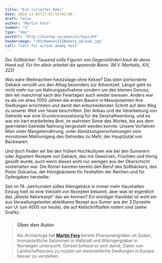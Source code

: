 ```yaml
---
title: "Ein (ur)alter Keks"
date: 2018-11-03T17:02:52+01:00
draft: false
author: "Martin Fera"
number: "3"
type: "day"
postUrl: "http://biotop.co/xmascal/days/03"
headerimage: "/03/RamsesIIIBakery_Upload.jpg"
call: "Call for action dummy text"
---
```

*Der Süßbäcker: Tausend süße Figuren von Gegenständen baut dir diese Hand auf. Für ihn allein arbeitet die sparende Biene. (M.V. Martialis, XIV, 222)*

Was wäre Weihnachten heutzutage ohne Kekse? Das klein portionierte Gebäck versüßt uns den Alltag besonders zur Adventzeit. Längst geht es nicht mehr nur um Nahrungsaufnahme sondern um den kleinen Genuss, den wir manchmal nach den Feiertagen auch wieder bereuen. Anders war es als vor etwa 7000 Jahren die ersten Bauern in Mesopotamien ihre Siedlungen errichteten und damit den entscheidenden Schritt auf dem Weg zu unserer Welt von heute beschritten. Der Anbau und die Verarbeitung von Getreide war eine Grundvoraussetzung für die Sesshaftwerdung, und es war ein hart erarbeitetes Brot, im wahrsten Sinne des Wortes, bis aus dem geernteten Getreide Nahrung hergestellt werden konnte. Unsere Vorfahren litten unter Mangelernährung, unter Abnützungserscheinungen vom monotonen Mahlvorgang des Getreides zu Mehl, der Hauptzutat von Backwaren.

Und doch finden wir bei den frühen Hochkulturen wie bei den Sumerern oder Ägyptern Rezepte von Gebäck, das mit Gewürzen, Früchten und Honig gesüßt wurde, auch wenn dieses wohl nur wenigen aus der Oberschicht vorbehalten war. Die Römer kannten bereits den Beruf des Süßbäckers, des Pistor Dulcarius, der Honigbäckerei für Festtafeln der Reichen und für Opfergaben herstellte.

Seit im 19. Jahrhundert süßes Kleingebäck in immer mehr Haushalten Einzug hielt ist eine Vielzahl von Rezepten bekannt, aber was ist eigentlich das „älteste Keksrezept“ das wir kennen? Ein würdiger Kandidat ist wohl ein aus Verwaltungstexten ableitbares Rezept aus Sumer aus der 3.Dynastie von Ur (um 4000 vor heute), die auf Keilschrifttafeln notiert sind (siehe Grafik).

> ### Über den Autor
> Als Archäologe hat **[Martin Fera](http://biotop.co/de/person/martin-fera/)** bereits Pharaonengräber im Sudan, bronzezeitliche Salzminen in Hallstatt und Wikingergräber in Norwegen untersucht. Derzeit befasst er sich damit, Daten von Landschaftsscans zu nutzen um eisenzeitliche Siedlungen in Europa besser zu verstehen.
<!--more-->
